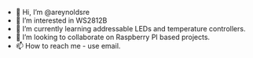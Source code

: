 - 👋 Hi, I’m @areynoldsre
- 👀 I’m interested in WS2812B
- 🌱 I’m currently learning addressable LEDs and temperature controllers.
- 💞️ I’m looking to collaborate on Raspberry PI based projects.
- 📫 How to reach me - use email.

<!---
areynoldsre/areynoldsre is a ✨ special ✨ repository because its `README.md` (this file) appears on your GitHub profile.
You can click the Preview link to take a look at your changes.
--->
